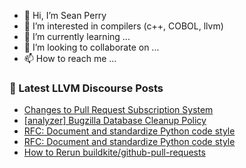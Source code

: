 - 👋 Hi, I’m Sean Perry
- 👀 I’m interested in compilers (c++, COBOL, llvm)
- 🌱 I’m currently learning ...
- 💞️ I’m looking to collaborate on ...
- 📫 How to reach me ...

<!---
s66perry/s66perry is a ✨ special ✨ repository because its `README.md` (this file) appears on your GitHub profile.
You can click the Preview link to take a look at your changes.
--->
### 📕 Latest LLVM Discourse Posts

<!-- DISCOURSE-LLVM:START -->
- [Changes to Pull Request Subscription System](https://discourse.llvm.org/t/changes-to-pull-request-subscription-system/73296?page=2#post_23)
- [[analyzer] Bugzilla Database Cleanup Policy](https://discourse.llvm.org/t/analyzer-bugzilla-database-cleanup-policy/57287#post_12)
- [RFC: Document and standardize Python code style](https://discourse.llvm.org/t/rfc-document-and-standardize-python-code-style/68257?page=3#post_45)
- [RFC: Document and standardize Python code style](https://discourse.llvm.org/t/rfc-document-and-standardize-python-code-style/68257?page=3#post_44)
- [How to Rerun buildkite/github-pull-requests](https://discourse.llvm.org/t/how-to-rerun-buildkite-github-pull-requests/73402#post_1)
<!-- DISCOURSE-LLVM:END -->
